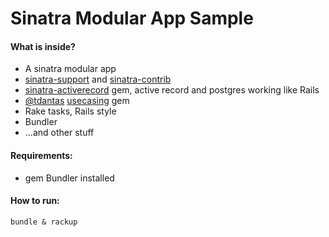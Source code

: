 Sinatra Modular App Sample
=====================

#### What is inside?

* A sinatra modular app
* [sinatra-support](https://github.com/sinefunc/sinatra-support) and [sinatra-contrib](https://github.com/sinatra/sinatra-contrib)
* [sinatra-activerecord](https://github.com/janko-m/sinatra-activerecord) gem, active record and postgres working like Rails
* [@tdantas](https://github.com/tdantas) [usecasing](https://github.com/tdantas/usecasing) gem
* Rake tasks, Rails style
* Bundler
* ...and other stuff

#### Requirements:

* gem Bundler installed

#### How to run:

````
bundle & rackup
````
